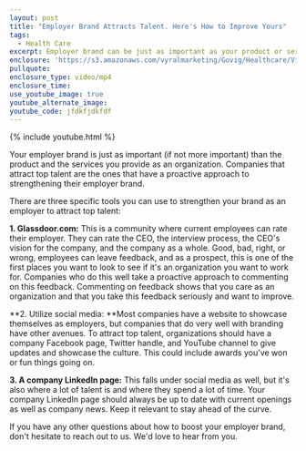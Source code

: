 ```yaml
---
layout: post
title: "Employer Brand Attracts Talent. Here's How to Improve Yours"
tags:
  - Health Care
excerpt: Employer brand can be just as important as your product or services. Here are few ways to improve that brand to help attract top talent.
enclosure: 'https://s3.amazonaws.com/vyralmarketing/Govig/Healthcare/Videos/2017/Employer+Brand+Attracts+Talent.+Here%2527s+How+to+Improve+Yours.mp4'
pullquote:
enclosure_type: video/mp4
enclosure_time:
use_youtube_image: true
youtube_alternate_image:
youtube_code: jfdkfjdkfdf
---
```



{% include youtube.html %}

Your employer brand is just as important (if not more important) than the product and the services you provide as an organization. Companies that attract top talent are the ones that have a proactive approach to strengthening their employer brand.

There are three specific tools you can use to strengthen your brand as an employer to attract top talent:

**1. Glassdoor.com:** This is a community where current employees can rate their employer. They can rate the CEO, the interview process, the CEO's vision for the company, and the company as a whole. Good, bad, right, or wrong, employees can leave feedback, and as a prospect, this is one of the first places you want to look to see if it's an organization you want to work for. Companies who do this well take a proactive approach to commenting on this feedback. Commenting on feedback shows that you care as an organization and that you take this feedback seriously and want to improve.

**2. Utilize social media:&nbsp;**Most companies have a website to showcase themselves as employers, but companies that do very well with branding have other avenues. To attract top talent, organizations should have a company Facebook page, Twitter handle, and YouTube channel to give updates and showcase the culture. This could include awards you've won or fun things going on.

**3. A company LinkedIn page:** This falls under social media as well, but it's also where a lot of talent is and where they spend a lot of time. Your company LinkedIn page should always be up to date with current openings as well as company news. Keep it relevant to stay ahead of the curve.

If you have any other questions about how to boost your employer brand, don't hesitate to reach out to us. We'd love to hear from you.
<br>&nbsp;
